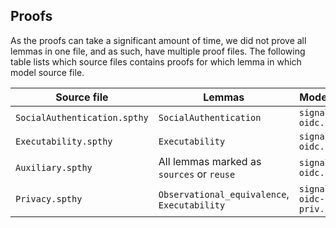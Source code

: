 ## Proofs

As the proofs can take a significant amount of time, we did not prove all lemmas in one file, and as such, have multiple proof files.
The following table lists which source files contains proofs for which lemma in which model source file.

| Source file | Lemmas | Model File |
| ----------- | ------- | ---------- |
| `SocialAuthentication.spthy` | `SocialAuthentication` | `signal-oidc.spthy` |
| `Executability.spthy` | `Executability` | `signal-oidc.spthy` |
| `Auxiliary.spthy` | All lemmas marked as `sources` or `reuse` | `signal-oidc.spthy` |
| `Privacy.spthy` | `Observational_equivalence`, `Executability` | `signal-oidc-priv.spthy` |
